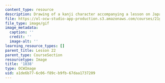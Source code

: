 ```yaml
---
content_type: resource
description: Drawing of a kanji character accompanying a lesson on Japanese.
file: https://ol-ocw-studio-app-production.s3.amazonaws.com/courses/21g-504-japanese-iv-spring-2009/a1de6b776c06f89cb9fb67daa1737209_1838.gif
file_type: image/gif
image_metadata:
  caption: ''
  credit: ''
  image-alt: ''
learning_resource_types: []
parent_title: Lesson 22
parent_type: CourseSection
resourcetype: Image
title: '1838'
type: OCWImage
uid: a1de6b77-6c06-f89c-b9fb-67daa1737209
---
```

